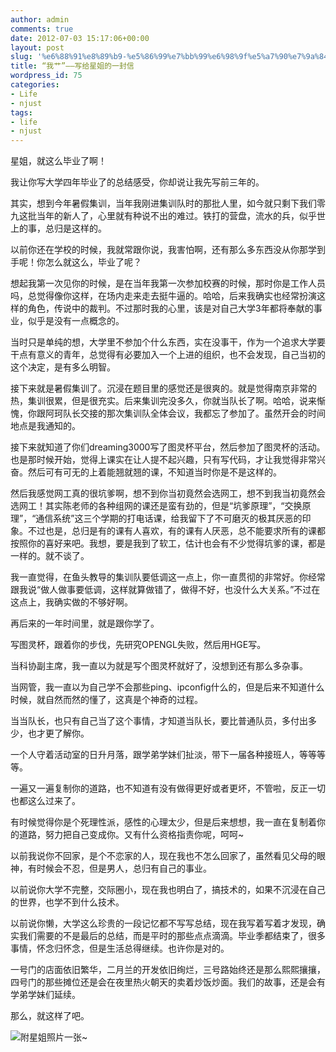 ```yaml
---
author: admin
comments: true
date: 2012-07-03 15:17:06+00:00
layout: post
slug: '%e6%88%91%e8%89%b9-%e5%86%99%e7%bb%99%e6%98%9f%e5%a7%90%e7%9a%84%e4%b8%80%e5%b0%81%e4%bf%a1'
title: “我艹”——写给星姐的一封信
wordpress_id: 75
categories:
- Life
- njust
tags:
- life
- njust
---
```


星姐，就这么毕业了啊！

我让你写大学四年毕业了的总结感受，你却说让我先写前三年的。

其实，想到今年暑假集训，当年我刚进集训队时的那批人里，如今就只剩下我们零九这批当年的新人了，心里就有种说不出的难过。铁打的营盘，流水的兵，似乎世上的事，总归是这样的。

以前你还在学校的时候，我就常跟你说，我害怕啊，还有那么多东西没从你那学到手呢！你怎么就这么，毕业了呢？

想起我第一次见你的时候，是在当年我第一次参加校赛的时候，那时你是工作人员吗，总觉得像你这样，在场内走来走去挺牛逼的。哈哈，后来我确实也经常扮演这样的角色，传说中的裁判。不过那时我的心里，该是对自己大学3年都将奉献的事业，似乎是没有一点概念的。

当时只是单纯的想，大学里不参加个什么东西，实在没事干，作为一个追求大学要干点有意义的青年，总觉得有必要加入一个上进的组织，也不会发现，自己当初的这个决定，是有多么明智。<!-- more -->

接下来就是暑假集训了。沉浸在题目里的感觉还是很爽的。就是觉得南京非常的热，集训很累，但是很充实。后来集训完没多久，你就当队长了啊。哈哈，说来惭愧，你跟阿珂队长交接的那次集训队全体会议，我都忘了参加了。虽然开会的时间地点是我通知的。

接下来就知道了你们dreaming3000写了图灵杯平台，然后参加了图灵杯的活动。也是那时候开始，觉得上课实在让人提不起兴趣，只有写代码，才让我觉得非常兴奋。然后可有可无的上着能翘就翘的课，不知道当时你是不是这样的。

然后我感觉网工真的很坑爹啊，想不到你当初竟然会选网工，想不到我当初竟然会选网工！其实陈老师的各种组网的课还是蛮有劲的，但是“坑爹原理”，“交换原理”，“通信系统”这三个学期的打电话课，给我留下了不可磨灭的极其厌恶的印象。不过也是，总归是有的课有人喜欢，有的课有人厌恶，总不能要求所有的课都按照你的喜好来吧。我想，要是我到了软工，估计也会有不少觉得坑爹的课，都是一样的。就不谈了。

我一直觉得，在鱼头教导的集训队要低调这一点上，你一直贯彻的非常好。你经常跟我说“做人做事要低调，这样就算做错了，做得不好，也没什么大关系。”不过在这点上，我确实做的不够好啊。

再后来的一年时间里，就是跟你学了。

写图灵杯，跟着你的步伐，先研究OPENGL失败，然后用HGE写。

当科协副主席，我一直以为就是写个图灵杯就好了，没想到还有那么多杂事。

当网管，我一直以为自己学不会那些ping、ipconfig什么的，但是后来不知道什么时候，就自然而然的懂了，这真是个神奇的过程。

当当队长，也只有自己当了这个事情，才知道当队长，要比普通队员，多付出多少，也才更了解你。

一个人守着活动室的日升月落，跟学弟学妹们扯淡，带下一届各种接班人，等等等等。

一遍又一遍复制你的道路，也不知道有没有做得更好或者更坏，不管啦，反正一切也都这么过来了。

有时候觉得你是个死理性派，感性的心理太少，但是后来想想，我一直在复制着你的道路，努力把自己变成你。又有什么资格指责你呢，呵呵~

以前我说你不回家，是个不恋家的人，现在我也不怎么回家了，虽然看见父母的眼神，有时候会不忍，但是男人，总归有自己的事业。

以前说你大学不完整，交际圈小，现在我也明白了，搞技术的，如果不沉浸在自己的世界，也学不到什么技术。

以前说你懒，大学这么珍贵的一段记忆都不写写总结，现在我写着写着才发现，确实我们需要的不是最后的总结，而是平时的那些点点滴滴。毕业季都结束了，很多事情，怀念归怀念，但是生活总得继续。也许你是对的。

一号门的店面依旧繁华，二月兰的开发依旧绚烂，三号路始终还是那么熙熙攘攘，四号门的那些摊位还是会在夜里热火朝天的卖着炒饭炒面。我们的故事，还是会有学弟学妹们延续。

那么，就这样了吧。




![附星姐照片一张~](http://wonderflow.info/wp-content/uploads/2012/07/星姐.jpg)
